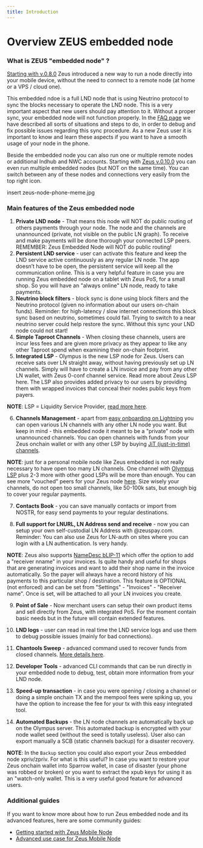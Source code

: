 ```yaml
---
title: Introduction
---
```


# Overview ZEUS embedded node

### What is ZEUS "embedded node" ?

[Starting with v.0.8.0](https://blog.zeusln.com/new-release-zeus-v0-8-0/) Zeus introduced a new way to run a node directly into your mobile device, without the need to connect to a remote node (at home or a VPS / cloud one).

This embedded ndoe is a full LND node that is using Neutrino protocol to sync the blocks necessary to operate the LND node. This is a very important aspect that new users should pay attention to it. Without a proper sync, your embedded node will not function properly. In the [FAQ page](https://docs.zeusln.app/for-users/embedded-node/faq) we have described all sorts of situations and steps to do, in order to debug and fix possible issues regarding this sync procedure. As a new Zeus user it is important to know and learn these aspects if you want to have a smooth usage of your node in the phone.

Beside the embedded node you can also run one or multiple remote nodes or additional lndhub and NWC accounts. Starting with [Zeus v.0.10.0](https://blog.zeusln.com/new-release-zeus-v0-10-0/) you can even run multiple embedded nodes (but NOT on the same time). You can switch between any of these nodes and connections very easily from the top right icon.

insert zeus-node-phone-meme.jpg

### Main features of the Zeus embedded node

1. **Private LND node** - That means this node will NOT do public routing of others payments through your node. The node and the channels are unannounced (private, not visible on the public LN graph). To receive and make payments will be done thorough your connected LSP peers. REMEMBER: Zeus Embedded Node will NOT do public routing!
2. **Persistent LND service** - user can activate this feature and keep the LND service active continuously as any regular LN node. The app doesn’t have to be open, the persistent service will keep all the communication online. This is a very helpful feature in case you are running Zeus embedded node on a tablet with Zeus PoS, for a small shop. So you will have an "always online" LN node, ready to take payments.
3. **Neutrino block filters** - block sync is done using block filters and the Neutrino protocol (given no information about our users on-chain funds). Reminder: for high-latency / slow internet connections this block sync based on neutrino, sometimes could fail. Trying to switch to a near neutrino server could help restore the sync. Without this sync your LND node could not start!
4. **Simple Taproot Channels** - When closing these channels, users are incur less fees and are given more privacy as they appear to like any other Taproot spend when examining their on-chain footprint.
5. **Integrated LSP** - Olympus is the new LSP node for Zeus. Users can receive sats over LN straight away, without having previously set up LN channels. Simply will have to create a LN invoice and pay from any other LN wallet, with Zeus 0-conf channel service. Read more about Zeus LSP here. The LSP also provides added privacy to our users by providing them with wrapped invoices that conceal their nodes public keys from payers.

**NOTE**: LSP = Liquidity Service Provider, [read more here](https://docs.zeusln.app/lsp/intro).

6. **Channels Management** - apart from [easy onboarding on Lightning](https://docs.zeusln.app/for-users/embedded-node/lightning-onboarding) you can open various LN channels with any other LN node you want. But keep in mind - this embedded node it meant to be a "private" node with unannounced channels. You can open channels with funds from your Zeus onchain wallet or with any other LSP by buying [JiT (just-in-time) channels](https://docs.zeusln.app/lsp/services/flow).

**NOTE**: just for a personal mobile node like Zeus embedded is not really necessary to have open too many LN channels. One channel with [Olympus LSP](https://docs.zeusln.app/for-users/embedded-node/lightning-onboarding) plus 2-3 more with other good LSPs will be more than enough. You can see more "vouched" peers for your Zeus node [here](https://docs.zeusln.app/for-users/embedded-node/lightning-onboarding). Size wisely your channels, do not open too small channels, like 50-100k sats, but enough big to cover your regular payments.

7. **Contacts Book** - you can save manually contacts or import from NOSTR, for easy send payments to your regular destinations.

8. **Full support for LNURL, LN Address send and receive** - now you can setup your own self-custodial LN Address with @zeuspay.com. Reminder: You can also use Zeus for LN-auth on sites where you can login with a LN authentication. Is very handy.

**NOTE**: Zeus also supports [NameDesc bLIP-11](https://github.com/lightning/blips/blob/master/blip-0011.md) which offer the option to add a "receiver nname" in your invoices. Is quite handy and useful for shops that are generating invoices and want to add their shop name in the invoice automatically. So the payer will always have a record history of his payments to this particular shop / destination. This feature is OPTIONAL (not enforced) and can be set from "Settings" - "Invoices" - "Receiver name". Once is set, will be attached to all your LN invoices you create.

9. **Point of Sale** - Now merchant users can setup their own product items and sell directly from Zeus, with integrated PoS. For the moment contain basic needs but in the future will contain extended features.

10. **LND logs** - user can read in real time the LND service logs and use them to debug possible issues (mainly for bad connections).

11. **Chantools Sweep** - advanced command used to recover funds from closed channels. [More details here](https://docs.zeusln.app/for-users/embedded-node/backup-and-recovery#chantools-sweepremoteclosed).

12. **Developer Tools** - advanced CLI commands that can be run directly in your embedded node to debug, test, obtain more information from your LND node.

13. **Speed-up transaction** - in case you were opening / closing a channel or doing a simple onchain TX and the mempool fees were spiking up, you have the option to increase the fee for your tx with this easy integrated tool.

14. **Automated Backups** - the LN node channels are automatically back up on the Olympus server. This automated backup is encrypted with your node wallet seed (without the seed is totally useless). User also can export manually a SCB (static channels backup) for a disaster recovery.

**NOTE**: In the `Backup` section you could also export your Zeus embedded node xpriv/zpriv. For what is this useful? In case you want to restore your Zeus onchain wallet into Sparrow wallet, in case of disaster (your phone was robbed or broken) or you want to extract the xpub keys for using it as an "watch-only wallet. This is a very useful good feature for advanced users.

### Additional guides

If you want to know more about how to run Zeus embedded node and its advanced features, here are some community guides:
- [Getting started with Zeus Mobile Node](https://darth-coin.github.io/wallets/getting-started-zeus-wallet-en.html)
- [Advanced use case for Zeus Mobile Node](https://darth-coin.github.io/wallets/zeus-node-advanced-usage-en.html)